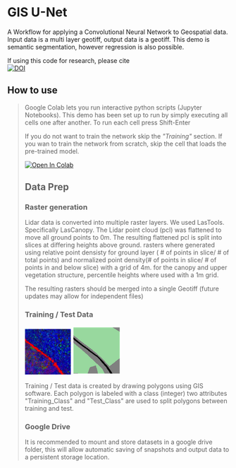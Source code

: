 # GIS U-Net

A Workflow for applying a Convolutional Neural Network to Geospatial data.
Input data is a multi layer geotiff, output data is a geotiff.
This demo is semantic segmentation, however regression is also possible.

If using this code for research, please cite  
[![DOI](https://zenodo.org/badge/213701577.svg)](https://zenodo.org/badge/latestdoi/213701577)




## How to use
>Google Colab lets you run interactive python scripts (Jupyter Notebooks).
>This demo has been set up to run by simply executing all cells one after another.
>To run each cell press Shift-Enter
>
>If you do not want to train the network skip the *"Training"* section.
>If you wan to train the network from scratch, skip the cell that loads the pre-trained model.
>
>[![Open In Colab](https://colab.research.google.com/assets/colab-badge.svg)](https://colab.research.google.com/github/tpet93/GIS_Neural_Network/blob/master/Lidar_Classifer_demo.ipynb)
>## Data Prep
>
> ### Raster generation
>
>Lidar data is converted into multiple raster layers. We used LasTools. Specifically LasCanopy.
>The Lidar point cloud (pcl) was flattened to move all ground points to 0m.
>The resulting flattened pcl is split into slices at differing heights above ground. rasters where generated using relative point densisty for ground layer ( # of points in slice/ # of total points)  and normalized point density(# of points in slice/ # of points in and below slice) with a grid of 4m.
>for the canopy and upper vegetation structure, percentile heights where used with a 1m grid.
>
>The resulting rasters should be merged into a single Geotiff (future updates may allow for independent files)
>
>
> ### Training / Test Data
>![Input Tile](https://github.com/tpet93/GIS_Neural_Network/raw/master/Images/InputTile.png) ![Training Tile](https://github.com/tpet93/GIS_Neural_Network/raw/master/Images/TrainingTile.png) 
>
>Training / Test data is created by drawing polygons using GIS software.
>Each polygon is labeled with a class (integer)
>two attributes "Training_Class" and "Test_Class" are used to split polygons between training and test.
>
>
> ### Google Drive
>It is recommended to mount and store datasets in a google drive folder, this will allow automatic saving of snapshots and output data to a persistent storage location.



